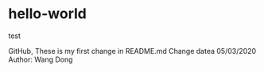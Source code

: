 # hello-world
test

GitHub, These is my first change in README.md
Change datea 05/03/2020
Author: Wang Dong

